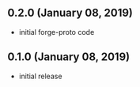 ## 0.2.0 (January 08, 2019)

  - initial forge-proto code

## 0.1.0 (January 08, 2019)

  - initial release
